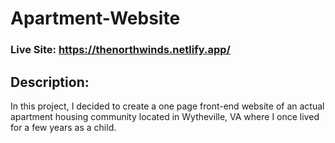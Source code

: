 # Apartment-Website

### Live Site: https://thenorthwinds.netlify.app/

## Description:
In this project, I decided to create a one page front-end website of an actual apartment housing community located in Wytheville, VA where I once lived for a few years
as a child. 

